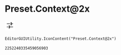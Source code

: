# Preset.Context@2x
![](/img/Preset.Context@2x.png)

``` CSharp
EditorGUIUtility.IconContent("Preset.Context@2x")
```
```
2252240335459056903
```

